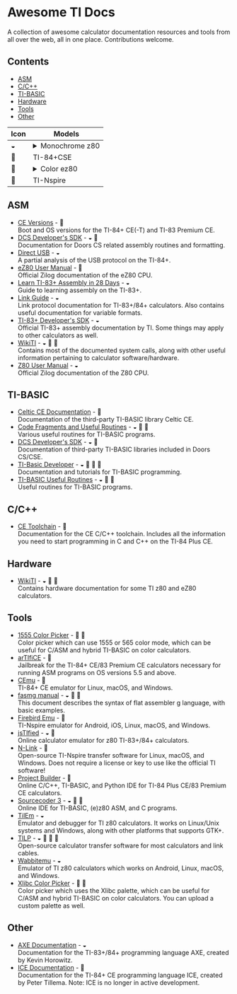 # Awesome TI Docs
A collection of awesome calculator documentation resources and tools from all over the web, all in one place. Contributions welcome.

## Contents

- [ASM](#asm)
- [C/C++](#cc)
- [TI-BASIC](#ti-basic)
- [Hardware](#hardware)
- [Tools](#tools) 
- [Other](#other)

| **Icon** | **Models** |
| -- | -- |
| ◒ | <details><summary>Monochrome z80</summary> <ul><li>TI-82</li><li>TI-82 A</li><li>TI-83</li><li>TI-83+</li><li>TI-84+</li><li>.fr variants of the above.</li></ul></details> |
| 🎨 | TI-84+CSE |
| 🌈 | <details><summary>Color ez80</summary> <ul><li>TI-84+CE</li><li>TI-83 PCE</li><li>TI-82 AEP</li><li>-T variants of the above.</li><li>Python variants of the above.</li></ul></details> |
| 🎈 | TI-Nspire |


## ASM

- [CE Versions](https://wiki.tiplanet.org/Versions_CE/en) - 🌈  
  Boot and OS versions for the TI-84+ CE(-T) and TI-83 Premium CE.
- [DCS Developer's SDK](https://dcs.cemetech.net/index.php?title=Developers%27_SDK) - ◒ 🎨  
  Documentation for Doors CS related assembly routines and formatting.
- [Direct USB](https://brandonw.net/calcstuff/DirectUSB.txt) - ◒  
  A partial analysis of the USB protocol on the TI-84+.
- [eZ80 User Manual](https://www.zilog.com/docs/um0077.pdf) - 🌈  
  Official Zilog documentation of the eZ80 CPU.
- [Learn TI-83+ Assembly in 28 Days](https://taricorp.gitlab.io/83pa28d/index.html) - ◒  
  Guide to learning assembly on the TI-83+.
- [Link Guide](http://merthsoft.com/linkguide/ti83+/) - ◒  
  Link protocol documentation for TI-83+/84+ calculators. Also contains useful documentation for variable formats.
- [TI-83+ Developer's SDK](https://education.ti.com/en/guidebook/details/en/830D08FF31804AEAA2F03B8F5E89AD14/83psdk) - ◒  
  Official TI-83+ assembly documentation by TI. Some things may apply to other calculators as well.
- [WikiTI](https://wikiti.brandonw.net/index.php?title=Calculator_Documentation) - ◒ 🎨 🌈  
  Contains most of the documented system calls, along with other useful information pertaining to calculator software/hardware.
- [Z80 User Manual](https://www.zilog.com/docs/z80/um0080.pdf) - ◒  
  Official Zilog documentation of the Z80 CPU.

## TI-BASIC

- [Celtic CE Documentation](https://roccoloxprograms.github.io/CelticCE) - 🌈  
  Documentation of the third-party TI-BASIC library Celtic CE.
- [Code Fragments and Useful Routines](https://www.cemetech.net/forum/viewtopic.php?t=1642) - ◒ 🎨 🌈  
  Various useful routines for TI-BASIC programs.
- [DCS Developer's SDK](https://dcs.cemetech.net/index.php?title=Developers%27_SDK) - ◒ 🎨  
  Documentation of third-party TI-BASIC libraries included in Doors CS/CSE.
- [TI-Basic Developer](http://tibasicdev.wikidot.com/) - ◒ 🎨 🌈 🎈  
  Documentation and tutorials for TI-BASIC programming.
- [TI-BASIC Useful Routines](https://learn.cemetech.net/index.php?title=TI-BASIC:Useful_Routines) - ◒ 🎨 🌈  
  Useful routines for TI-BASIC programs.

## C/C++

- [CE Toolchain](https://ce-programming.github.io/toolchain/index.html) - 🌈  
  Documentation for the CE C/C++ toolchain. Includes all the information you need to start programming in C and C++ on the TI-84 Plus CE.

## Hardware

- [WikiTI](https://wikiti.brandonw.net/index.php?title=Calculator_Documentation) - ◒ 🎨 🌈  
  Contains hardware documentation for some TI z80 and eZ80 calculators.
## Tools

- [1555 Color Picker](https://roccoloxprograms.github.io/1555ColorPicker/) - 🎨 🌈  
  Color picker which can use 1555 or 565 color mode, which can be useful for C/ASM and hybrid TI-BASIC on color calculators.
- [arTIfiCE](https://yvantt.github.io/arTIfiCE/) - 🌈  
  Jailbreak for the TI-84+ CE/83 Premium CE calculators necessary for running ASM programs on OS versions 5.5 and above.
- [CEmu](https://ce-programming.github.io/CEmu/) - 🌈  
  TI-84+ CE emulator for Linux, macOS, and Windows.
- [fasmg manual](https://flatassembler.net/docs.php?article=fasmg_manual) - ◒ 🎨 🌈  
  This document describes the syntax of flat assembler g language, with basic examples.
- [Firebird Emu](https://github.com/nspire-emus/firebird) - 🎈  
  TI-Nspire emulator for Android, iOS, Linux, macOS, and Windows.
- [jsTIfied](https://www.cemetech.net/projects/jstified/) - ◒ 🎨  
  Online calculator emulator for z80 TI-83+/84+ calculators.
- [N-Link](https://lights0123.com/n-link/) - 🎈  
  Open-source TI-Nspire transfer software for Linux, macOS, and Windows. Does not require a license or key to use like the official TI software!
- [Project Builder](https://tiplanet.org/pb/) - 🌈  
  Online C/C++, TI-BASIC, and Python IDE for TI-84 Plus CE/83 Premium CE calculators.
- [Sourcecoder 3](https://www.cemetech.net/sc/) - ◒ 🎨 🌈  
  Online IDE for TI-BASIC, (e)z80 ASM, and C programs.
- [TilEm](http://lpg.ticalc.org/prj_tilem/) - ◒  
  Emulator and debugger for TI z80 calculators. It works on Linux/Unix systems and Windows, along with other platforms that supports GTK+.
- [TILP](https://github.com/debrouxl/tilp_and_gfm/) - ◒ 🎨 🌈 🎈  
  Open-source calculator transfer software for most calculators and link cables.
- [Wabbitemu](http://wabbitemu.org/) - ◒  
  Emulator of TI z80 calculators which works on Android, Linux, macOS, and Windows.
- [Xlibc Color Picker](https://roccoloxprograms.github.io/XlibcColorPicker/) - 🎨 🌈  
  Color picker which uses the Xlibc palette, which can be useful for C/ASM and hybrid TI-BASIC on color calculators. You can upload a custom palette as well.

## Other

- [AXE Documentation](https://axe.eeems.ca/Documentation.pdf) - ◒  
  Documentation for the TI-83+/84+ programming language AXE, created by Kevin Horowitz.
- [ICE Documentation](http://petertillema.github.io/ICE/) - 🌈  
  Documentation for the TI-84+ CE programming language ICE, created by Peter Tillema. Note: ICE is no longer in active development.
